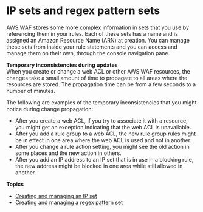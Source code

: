 # IP sets and regex pattern sets<a name="waf-referenced-set-managing"></a>

AWS WAF stores some more complex information in sets that you use by referencing them in your rules\. Each of these sets has a name and is assigned an Amazon Resource Name \(ARN\) at creation\. You can manage these sets from inside your rule statements and you can access and manage them on their own, through the console navigation pane\. 

**Temporary inconsistencies during updates**  
When you create or change a web ACL or other AWS WAF resources, the changes take a small amount of time to propagate to all areas where the resources are stored\. The propagation time can be from a few seconds to a number of minutes\. 

The following are examples of the temporary inconsistencies that you might notice during change propagation: 
+ After you create a web ACL, if you try to associate it with a resource, you might get an exception indicating that the web ACL is unavailable\. 
+ After you add a rule group to a web ACL, the new rule group rules might be in effect in one area where the web ACL is used and not in another\.
+ After you change a rule action setting, you might see the old action in some places and the new action in others\. 
+ After you add an IP address to an IP set that is in use in a blocking rule, the new address might be blocked in one area while still allowed in another\.

**Topics**
+ [Creating and managing an IP set](waf-ip-set-managing.md)
+ [Creating and managing a regex pattern set](waf-regex-pattern-set-managing.md)